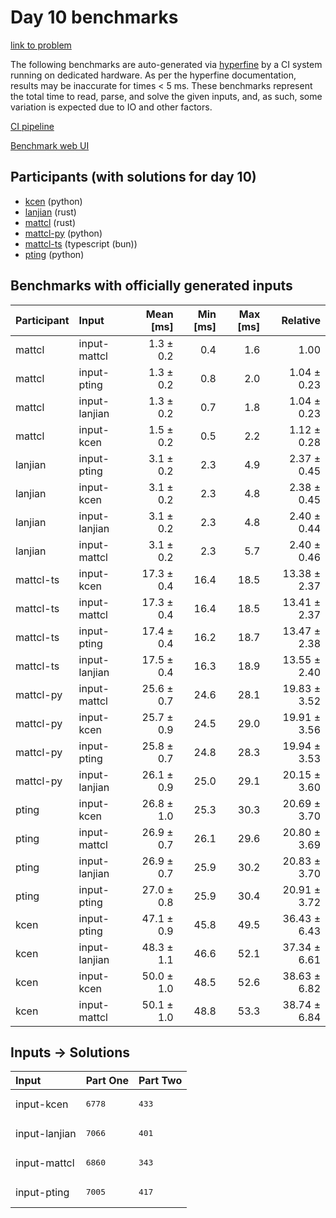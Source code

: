 # Day 10 benchmarks

[link to problem](https://adventofcode.com/2023/day/10)

The following benchmarks are auto-generated via
[hyperfine](https://github.com/sharkdp/hyperfine) by a CI system running on
dedicated hardware. As per the hyperfine documentation, results may be
inaccurate for times < 5 ms. These benchmarks represent the total time to read,
parse, and solve the given inputs, and, as such, some variation is expected due
to IO and other factors.

[CI pipeline](http://ci.papercode.net:8080/teams/main/pipelines/aoc2023)

[Benchmark web UI](https://aoc.ancalagon.black)


## Participants (with solutions for day 10)

- [kcen](https://github.com/kcen/aoc2023) (python)
- [lanjian](https://github.com/lanjian/aoc-2023) (rust)
- [mattcl](https://github.com/mattcl/aoc2023) (rust)
- [mattcl-py](https://github.com/mattcl/aoc2023-py) (python)
- [mattcl-ts](https://github.com/mattcl/aoc2023-js) (typescript (bun))
- [pting](https://github.com/pting/aoc2023) (python)


## Benchmarks with officially generated inputs

| Participant | Input | Mean [ms] | Min [ms] | Max [ms] | Relative |
|:---|:---|---:|---:|---:|---:|
| mattcl | input-mattcl | 1.3 ± 0.2 | 0.4 | 1.6 | 1.00 |
| mattcl | input-pting | 1.3 ± 0.2 | 0.8 | 2.0 | 1.04 ± 0.23 |
| mattcl | input-lanjian | 1.3 ± 0.2 | 0.7 | 1.8 | 1.04 ± 0.23 |
| mattcl | input-kcen | 1.5 ± 0.2 | 0.5 | 2.2 | 1.12 ± 0.28 |
| lanjian | input-pting | 3.1 ± 0.2 | 2.3 | 4.9 | 2.37 ± 0.45 |
| lanjian | input-kcen | 3.1 ± 0.2 | 2.3 | 4.8 | 2.38 ± 0.45 |
| lanjian | input-lanjian | 3.1 ± 0.2 | 2.3 | 4.8 | 2.40 ± 0.44 |
| lanjian | input-mattcl | 3.1 ± 0.2 | 2.3 | 5.7 | 2.40 ± 0.46 |
| mattcl-ts | input-kcen | 17.3 ± 0.4 | 16.4 | 18.5 | 13.38 ± 2.37 |
| mattcl-ts | input-mattcl | 17.3 ± 0.4 | 16.4 | 18.5 | 13.41 ± 2.37 |
| mattcl-ts | input-pting | 17.4 ± 0.4 | 16.2 | 18.7 | 13.47 ± 2.38 |
| mattcl-ts | input-lanjian | 17.5 ± 0.4 | 16.3 | 18.9 | 13.55 ± 2.40 |
| mattcl-py | input-mattcl | 25.6 ± 0.7 | 24.6 | 28.1 | 19.83 ± 3.52 |
| mattcl-py | input-kcen | 25.7 ± 0.9 | 24.5 | 29.0 | 19.91 ± 3.56 |
| mattcl-py | input-pting | 25.8 ± 0.7 | 24.8 | 28.3 | 19.94 ± 3.53 |
| mattcl-py | input-lanjian | 26.1 ± 0.9 | 25.0 | 29.1 | 20.15 ± 3.60 |
| pting | input-kcen | 26.8 ± 1.0 | 25.3 | 30.3 | 20.69 ± 3.70 |
| pting | input-mattcl | 26.9 ± 0.7 | 26.1 | 29.6 | 20.80 ± 3.69 |
| pting | input-lanjian | 26.9 ± 0.7 | 25.9 | 30.2 | 20.83 ± 3.70 |
| pting | input-pting | 27.0 ± 0.8 | 25.9 | 30.4 | 20.91 ± 3.72 |
| kcen | input-pting | 47.1 ± 0.9 | 45.8 | 49.5 | 36.43 ± 6.43 |
| kcen | input-lanjian | 48.3 ± 1.1 | 46.6 | 52.1 | 37.34 ± 6.61 |
| kcen | input-kcen | 50.0 ± 1.0 | 48.5 | 52.6 | 38.63 ± 6.82 |
| kcen | input-mattcl | 50.1 ± 1.0 | 48.8 | 53.3 | 38.74 ± 6.84 |


## Inputs -> Solutions

| Input | Part One | Part Two |
|:---|:---|:---|
|input-kcen|<pre>6778</pre>|<pre>433</pre>|
|input-lanjian|<pre>7066</pre>|<pre>401</pre>|
|input-mattcl|<pre>6860</pre>|<pre>343</pre>|
|input-pting|<pre>7005</pre>|<pre>417</pre>|